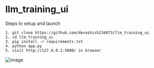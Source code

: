 # llm_training_ui

Steps to setup and launch

```
1. git clone https://github.com/devashish234073/llm_training_ui
2. cd llm_training_ui
3. pip install -r requirements.txt
4. python app.py
5. visit http://127.0.0.1:5000/ in browser
```

![image](https://github.com/user-attachments/assets/b796d74e-6518-4846-bca8-eb6ba0f491b7)

